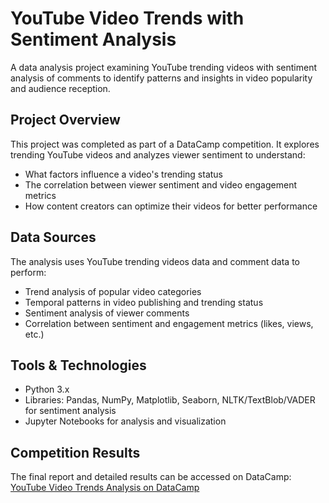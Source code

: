# YouTube Video Trends with Sentiment Analysis

A data analysis project examining YouTube trending videos with sentiment analysis of comments to identify patterns and insights in video popularity and audience reception.

## Project Overview
This project was completed as part of a DataCamp competition. It explores trending YouTube videos and analyzes viewer sentiment to understand:
- What factors influence a video's trending status
- The correlation between viewer sentiment and video engagement metrics
- How content creators can optimize their videos for better performance

## Data Sources
The analysis uses YouTube trending videos data and comment data to perform:
- Trend analysis of popular video categories
- Temporal patterns in video publishing and trending status
- Sentiment analysis of viewer comments
- Correlation between sentiment and engagement metrics (likes, views, etc.)

## Tools & Technologies
- Python 3.x
- Libraries: Pandas, NumPy, Matplotlib, Seaborn, NLTK/TextBlob/VADER for sentiment analysis
- Jupyter Notebooks for analysis and visualization

## Competition Results
The final report and detailed results can be accessed on DataCamp:  
[YouTube Video Trends Analysis on DataCamp](https://www.datacamp.com/datalab/w/eb29f2da-5989-4973-a9ef-8d3e99cced4e)
